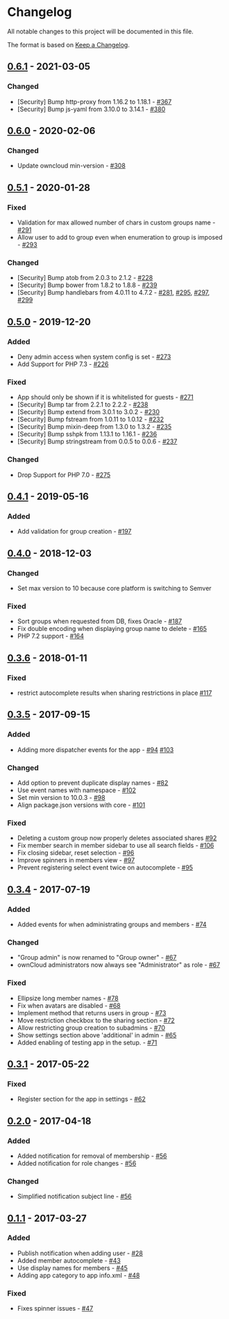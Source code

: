 # Changelog

All notable changes to this project will be documented in this file.

The format is based on [Keep a Changelog](http://keepachangelog.com/en/1.0.0/).

## [0.6.1] - 2021-03-05

### Changed

- [Security] Bump http-proxy from 1.16.2 to 1.18.1 -  [#367](https://github.com/owncloud/customgroups/issues/367)
- [Security] Bump js-yaml from 3.10.0 to 3.14.1 - [#380](https://github.com/owncloud/customgroups/issues/380)


## [0.6.0] - 2020-02-06

### Changed

- Update owncloud min-version - [#308](https://github.com/owncloud/customgroups/issues/308)

## [0.5.1] - 2020-01-28

### Fixed

- Validation for max allowed number of chars in custom groups name - [#291](https://github.com/owncloud/customgroups/issues/291)
- Allow user to add to group even when enumeration to group is imposed - [#293](https://github.com/owncloud/customgroups/issues/293)

### Changed

- [Security] Bump atob from 2.0.3 to 2.1.2 - [#228](https://github.com/owncloud/customgroups/issues/228)
- [Security] Bump bower from 1.8.2 to 1.8.8 - [#239](https://github.com/owncloud/customgroups/issues/239)
- [Security] Bump handlebars from 4.0.11 to 4.7.2 - [#281](https://github.com/owncloud/customgroups/issues/281), [#295](https://github.com/owncloud/customgroups/issues/295), [#297](https://github.com/owncloud/customgroups/issues/297), [#299](https://github.com/owncloud/customgroups/issues/299)

## [0.5.0] - 2019-12-20

### Added

- Deny admin access when system config is set - [#273](https://github.com/owncloud/customgroups/issues/273)
- Add Support for PHP 7.3 - [#226](https://github.com/owncloud/customgroups/issues/226)

### Fixed

- App should only be shown if it is whitelisted for guests - [#271](https://github.com/owncloud/customgroups/issues/271)
- [Security] Bump tar from 2.2.1 to 2.2.2 - [#238](https://github.com/owncloud/customgroups/issues/238)
- [Security] Bump extend from 3.0.1 to 3.0.2 - [#230](https://github.com/owncloud/customgroups/issues/230)
- [Security] Bump fstream from 1.0.11 to 1.0.12 - [#232](https://github.com/owncloud/customgroups/issues/232)
- [Security] Bump mixin-deep from 1.3.0 to 1.3.2 - [#235](https://github.com/owncloud/customgroups/issues/235)
- [Security] Bump sshpk from 1.13.1 to 1.16.1 - [#236](https://github.com/owncloud/customgroups/issues/236)
- [Security] Bump stringstream from 0.0.5 to 0.0.6 - [#237](https://github.com/owncloud/customgroups/issues/237)

### Changed

- Drop Support for PHP 7.0 - [#275](https://github.com/owncloud/customgroups/issues/275)

## [0.4.1] - 2019-05-16

### Added

- Add validation for group creation - [#197](https://github.com/owncloud/customgroups/issues/197)

## [0.4.0] - 2018-12-03

### Changed

- Set max version to 10 because core platform is switching to Semver

### Fixed

- Sort groups when requested from DB, fixes Oracle - [#187](https://github.com/owncloud/customgroups/issues/187)
- Fix double encoding when displaying group name to delete - [#165](https://github.com/owncloud/customgroups/pull/165)
- PHP 7.2 support - [#164](https://github.com/owncloud/customgroups/pull/164)

## [0.3.6] - 2018-01-11

### Fixed

- restrict autocomplete results when sharing restrictions in place [#117](https://github.com/owncloud/customgroups/pull/117)

## [0.3.5] - 2017-09-15

### Added

- Adding more dispatcher events for the app - [#94](https://github.com/owncloud/customgroups/issues/94) [#103](https://github.com/owncloud/customgroups/issues/103)

### Changed

- Add option to prevent duplicate display names - [#82](https://github.com/owncloud/customgroups/issues/82)
- Use event names with namespace - [#102](https://github.com/owncloud/customgroups/issues/102)
- Set min version to 10.0.3 - [#98](https://github.com/owncloud/customgroups/issues/98)
- Align package.json versions with core - [#101](https://github.com/owncloud/customgroups/issues/101)

### Fixed

- Deleting a custom group now properly deletes associated shares [#92](https://github.com/owncloud/customgroups/pull/92)
- Fix member search in member sidebar to use all search fields - [#106](https://github.com/owncloud/customgroups/issues/106)
- Fix closing sidebar, reset selection - [#96](https://github.com/owncloud/customgroups/issues/96)
- Improve spinners in members view - [#97](https://github.com/owncloud/customgroups/issues/97)
- Prevent registering select event twice on autocomplete - [#95](https://github.com/owncloud/customgroups/issues/95)

## [0.3.4] - 2017-07-19

### Added

- Added events for when administrating groups and members - [#74](https://github.com/owncloud/customgroups/issues/74)

### Changed

- "Group admin" is now renamed to "Group owner" - [#67](https://github.com/owncloud/customgroups/issues/67)
- ownCloud administrators now always see "Administrator" as role - [#67](https://github.com/owncloud/customgroups/issues/67)

### Fixed

- Ellipsize long member names - [#78](https://github.com/owncloud/customgroups/issues/78)
- Fix when avatars are disabled - [#68](https://github.com/owncloud/customgroups/issues/68)
- Implement method that returns users in group - [#73](https://github.com/owncloud/customgroups/issues/73)
- Move restriction checkbox to the sharing section - [#72](https://github.com/owncloud/customgroups/issues/72)
- Allow restricting group creation to subadmins - [#70](https://github.com/owncloud/customgroups/issues/70)
- Show settings section above 'additional' in admin - [#65](https://github.com/owncloud/customgroups/issues/65)
- Added enabling of testing app in the setup. - [#71](https://github.com/owncloud/customgroups/issues/71)

## [0.3.1] - 2017-05-22

### Fixed

- Register section for the app in settings - [#62](https://github.com/owncloud/customgroups/issues/62)

## [0.2.0] - 2017-04-18

### Added

- Added notification for removal of membership - [#56](https://github.com/owncloud/customgroups/issues/56)
- Added notification for role changes - [#56](https://github.com/owncloud/customgroups/issues/56)

### Changed

- Simplified notification subject line - [#56](https://github.com/owncloud/customgroups/issues/56)

## [0.1.1] - 2017-03-27

### Added

- Publish notification when adding user - [#28](https://github.com/owncloud/customgroups/issues/28)
- Added member autocomplete - [#43](https://github.com/owncloud/customgroups/issues/43)
- Use display names for members - [#45](https://github.com/owncloud/customgroups/issues/45)
- Adding app category to app info.xml - [#48](https://github.com/owncloud/customgroups/issues/48)

### Fixed

- Fixes spinner issues - [#47](https://github.com/owncloud/customgroups/issues/47)

[Unreleased]: https://github.com/owncloud/customgroups/compare/v0.6.0...master
[0.6.1]: https://github.com/owncloud/customgroups/compare/v0.6.0...v0.6.1
[0.6.0]: https://github.com/owncloud/customgroups/compare/v0.5.1...v0.6.0
[0.5.1]: https://github.com/owncloud/customgroups/compare/v0.5.0...v0.5.1
[0.5.0]: https://github.com/owncloud/customgroups/compare/v0.4.1...v0.5.0
[0.4.1]: https://github.com/owncloud/customgroups/compare/v0.4.0...v0.4.1
[0.4.0]: https://github.com/owncloud/customgroups/compare/v0.3.6...v0.4.0
[0.3.6]: https://github.com/owncloud/customgroups/compare/v0.3.5...v0.3.6
[0.3.5]: https://github.com/owncloud/customgroups/compare/v0.3.4...v0.3.5
[0.3.4]: https://github.com/owncloud/customgroups/compare/v0.3.1...v0.3.4
[0.3.1]: https://github.com/owncloud/customgroups/compare/v0.2.0...v0.3.1
[0.2.0]: https://github.com/owncloud/customgroups/compare/v0.1.1...v0.2.0
[0.1.1]: https://github.com/owncloud/customgroups/compare/v0.1.0...v0.1.1

